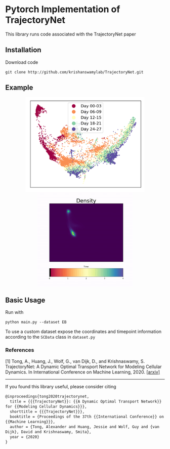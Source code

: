 # Pytorch Implementation of TrajectoryNet

This library runs code associated with the TrajectoryNet paper


## Installation

Download code
```
git clone http://github.com/krishanswamylab/TrajectoryNet.git
```


## Example
<p align="center">
<img align="middle" src="./figures/eb_high_quality.png" alt="EB PHATE Scatterplot" height="300" />
<img align="middle" src="./figures/EB-Trajectory.gif" alt="Trajectory of density over time" height="300" />
</p>

## Basic Usage

Run with
```
python main.py --dataset EB
```

To use a custom dataset expose the coordinates and timepoint information according to the `SCData` class in `dataset.py`

### References
[1] Tong, A., Huang, J., Wolf, G., van Dijk, D., and Krishnaswamy, S. TrajectoryNet: A Dynamic Optimal Transport Network for Modeling Cellular Dynamics. In International Conference on Machine Learning, 2020. [[arxiv]](http://arxiv.org/abs/2002.04461)

---

If you found this library useful, please consider citing
```
@inproceedings{tong2020trajectorynet,
  title = {{{TrajectoryNet}}: {{A Dynamic Optimal Transport Network}} for {{Modeling Cellular Dynamics}}},
  shorttitle = {{{TrajectoryNet}}},
  booktitle = {Proceedings of the 37th {{International Conference}} on {{Machine Learning}}},
  author = {Tong, Alexander and Huang, Jessie and Wolf, Guy and {van Dijk}, David and Krishnaswamy, Smita},
  year = {2020}
}
```
